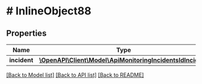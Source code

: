 # # InlineObject88

## Properties

Name | Type | Description | Notes
------------ | ------------- | ------------- | -------------
**incident** | [**\OpenAPI\Client\Model\ApiMonitoringIncidentsIdIncident**](ApiMonitoringIncidentsIdIncident.md) |  |

[[Back to Model list]](../../README.md#models) [[Back to API list]](../../README.md#endpoints) [[Back to README]](../../README.md)
